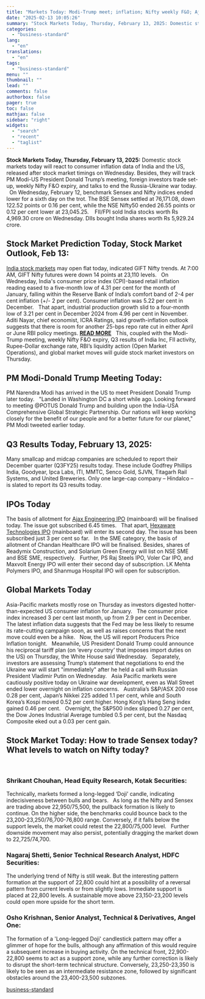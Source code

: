 ```yaml
---
title: "Markets Today: Modi-Trump meet; inflation; Nifty weekly F&O; Ajax allotment"
date: "2025-02-13 10:05:26"
summary: "Stock Markets Today, Thursday, February 13, 2025: Domestic stock markets today will react to consumer inflation data of India and the US, released after stock market timings on Wednesday. Besides, they will track PM Modi-US President Donald Trump’s meeting, foreign investors trade set-up, weekly Nifty F&amp;O expiry, and talks to..."
categories:
  - "business-standard"
lang:
  - "en"
translations:
  - "en"
tags:
  - "business-standard"
menu: ""
thumbnail: ""
lead: ""
comments: false
authorbox: false
pager: true
toc: false
mathjax: false
sidebar: "right"
widgets:
  - "search"
  - "recent"
  - "taglist"
---
```


**Stock Markets Today, Thursday, February 13, 2025:** Domestic stock markets today will react to consumer inflation data of India and the US, released after stock market timings on Wednesday. Besides, they will track PM Modi-US President Donald Trump’s meeting, foreign investors trade set-up, weekly Nifty F&O expiry, and talks to end the Russia-Ukraine war today.
 
On Wednesday, February 12, benchmark Sensex and Nifty indices ended lower for a sixth day on the trot. The BSE Sensex settled at 76,171.08, down 122.52 points or 0.16 per cent, while the NSE Nifty50 ended 26.55 points or 0.12 per cent lower at 23,045.25. 
 
FII/FPI sold India stocks worth Rs 4,969.30 crore on Wednesday. DIIs bought India shares worth Rs 5,929.24 crore.
 

Stock Market Prediction Today, Stock Market Outlook, Feb 13:
------------------------------------------------------------

[India stock markets](https://www.business-standard.com/markets) may open flat today, indicated GIFT Nifty trends. At 7:00 AM, GIFT Nifty futures were down 14 points at 23,110 levels.
 
On Wednesday, India's consumer price index (CPI)-based retail inflation reading eased to a five-month low of 4.31 per cent for the month of January, falling within the Reserve Bank of India’s comfort band of 2-4 per cent inflation (+/- 2 per cent). Consumer inflation was 5.22 per cent in December.
 
That apart, industrial production growth slid to a four-month low of 3.21 per cent in December 2024 from 4.96 per cent in November.
 
Aditi Nayar, chief economist, ICRA Ratings, said growth-inflation outlook suggests that there is room for another 25-bps repo rate cut in either April or June RBI policy meetings. [**READ MORE**](https://www.business-standard.com/economy/analysis/retail-inflation-dips-to-5-month-low-at-4-31-in-jan-food-prices-stay-high-125021201015_1.html)
 
This, coupled with the Modi-Trump meeting, weekly Nifty F&O expiry, Q3 results of India Inc, FII activity, Rupee-Dollar exchange rate, RBI’s liquidity action (Open Market Operations), and global market moves will guide stock market investors on Thursday.
 

PM Modi-Donald Trump Meeting Today:
-----------------------------------

PM Narendra Modi has arrived in the US to meet President Donald Trump later today.
 
"Landed in Washington DC a short while ago. Looking forward to meeting @POTUS Donald Trump and building upon the India-USA Comprehensive Global Strategic Partnership. Our nations will keep working closely for the benefit of our people and for a better future for our planet," PM Modi tweeted earlier today.
 

Q3 Results Today, February 13, 2025:
------------------------------------

Many smallcap and midcap companies are scheduled to report their December quarter (Q3FY25) results today. These include Godfrey Phillips India, Goodyear, Ipca Labs, ITI, MMTC, Senco Gold, SJVN, Titagarh Rail Systems, and United Breweries. Only one large-cap company – Hindalco – is slated to report its Q3 results today.
 

IPOs Today
----------

The basis of allotment for [Ajax Engineering IPO](https://www.business-standard.com/markets/ipo/ajax-engineering-ltd-ipo-82794) (mainboard) will be finalised today. The issue got subscribed 6.45 times.
 
That apart, [Hexaware Technologies IPO](https://www.business-standard.com/markets/ipo/hexaware-technologies-ltd-ipo-12111) (mainboard) will enter its second day. The issue has been subscribed just 3 per cent so far.
 
In the SME category, the basis of allotment of Chandan Healthcare IPO will be finalised. Besides, shares of Readymix Construction, and Solarium Green Energy will list on NSE SME and BSE SME, respectively.
 
Further, PS Raj Steels IPO, Voler Car IPO, and Maxvolt Energy IPO will enter their second day of subscription. LK Mehta Polymers IPO, and Shanmuga Hospital IPO will open for subscription.

Global Markets Today
--------------------

Asia-Pacific markets mostly rose on Thursday as investors digested hotter-than-expected US consumer inflation for January.
 
The consumer price index increased 3 per cent last month, up from 2.9 per cent in December. The latest inflation data suggests that the Fed may be less likely to resume its rate-cutting campaign soon, as well as raises concerns that the next move could even be a hike.
 
Now, the US will report Producers Price Inflation tonight.
 
Meanwhile, US President Donald Trump could announce his reciprocal tariff plan (on ‘every country’ that
imposes import duties on the US) on Thursday, the White House said Wednesday.
 
Separately, investors are assessing Trump’s statement that negotiations to end the Ukraine war will start "immediately" after he held a call with Russian President Vladimir Putin on Wednesday.
 
Asia Pacific markets were cautiously positive today on Ukraine war development, even as Wall Street ended lower overnight on inflation concerns.
 
Australia’s S&P/ASX 200 rose 0.28 per cent, Japan’s Nikkei 225 added 1.1 per cent, while and South Korea’s Kospi moved 0.52 per cent higher. Hong Kong’s Hang Seng index gained 0.46 per cent.
 
Overnight, the S&P500 index slipped 0.27 per cent, the Dow Jones Industrial Average tumbled 0.5 per cent, but the Nasdaq Composite eked out a 0.03 per cent gain.
 

Stock Market Today: How to trade Sensex today? What levels to watch on Nifty today?
-----------------------------------------------------------------------------------

 
### Shrikant Chouhan, Head Equity Research, Kotak Securities:

Technically, markets formed a long-legged ‘Doji’ candle, indicating indecisiveness between bulls and bears.
 
As long as the Nifty and Sensex are trading above 22,950/75,500, the pullback formation is likely to continue. On the higher side, the benchmarks could bounce back to the 23,200-23,250/76,700-76,800 range. Conversely, if it falls below the support levels, the market could retest the 22,800/75,000 level.
 
Further downside movement may also persist, potentially dragging the market down to 22,725/74,700.
 
### Nagaraj Shetti, Senior Technical Research Analyst, HDFC Securities:

The underlying trend of Nifty is still weak. But the interesting pattern formation at the support of 22,800 could hint at a possibility of a reversal pattern from current levels or from slightly lows. Immediate support is placed at 22,800 levels. A sustainable move above 23,150-23,200 levels could open more upside for the short term.
 
### Osho Krishnan, Senior Analyst, Technical & Derivatives, Angel One:

The formation of a 'Long-legged Doji' candlestick pattern may offer a glimmer of hope for the bulls, although any affirmation of this would require a subsequent increase in buying activity. On the technical front, 22,900-22,800 seems to act as a support zone, while any further correction is likely to disrupt the short-term technical structure. Conversely, 23,250-23,350 is likely to be seen as an intermediate resistance zone, followed by significant obstacles around the 23,400-23,500 subzones.

[business-standard](https://www.business-standard.com/markets/news/markets-today-modi-trump-meet-inflation-nifty-weekly-f-o-ajax-allotment-125021300106_1.html)

